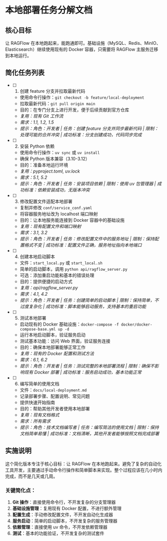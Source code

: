 # 本地部署任务分解文档

## 核心目标
让 RAGFlow 在本地跑起来，能跑通即可。基础设施（MySQL、Redis、MinIO、Elasticsearch）继续使用现有的 Docker 容器，只需要将 RAGFlow 主服务迁移到本地运行。

## 简化任务列表

- [ ] 1. 创建 feature 分支并拉取最新代码
  - 使用命令行操作：`git checkout -b feature/local-deployment`
  - 拉取最新代码：`git pull origin main`
  - 目的：在专门分支上进行开发，便于后续贡献到官方仓库
  - _复用：现有 Git 工作流_
  - _需求：1.1, 1.2, 1.5_
  - _提示：角色：开发者 | 任务：创建 feature 分支并同步最新代码 | 限制：处理可能的合并冲突 | 成功标准：分支创建成功，代码同步完成_

- [ ] 2. 安装 Python 依赖
  - 使用命令行操作：`uv sync` 或 `uv install`
  - 确保 Python 版本兼容（3.10-3.12）
  - 目的：准备本地运行环境
  - _复用：pyproject.toml, uv.lock_
  - _需求：5.1, 5.2_
  - _提示：角色：开发者 | 任务：安装项目依赖 | 限制：使用 uv 包管理器 | 成功标准：依赖安装成功，无版本冲突_

- [ ] 3. 修改配置文件适配本地部署
  - 复制并修改 `conf/service_conf.yaml`
  - 将容器服务地址改为 localhost 端口映射
  - 目的：让本地服务能连接到 Docker 容器中的基础设施
  - _复用：现有配置文件和端口映射_
  - _需求：3.1, 3.2_
  - _提示：角色：开发者 | 任务：修改配置文件中的服务地址 | 限制：保持配置格式不变 | 成功标准：配置文件正确，服务地址指向本地端口_

- [ ] 4. 创建本地启动脚本
  - 文件：`start_local.py` 或 `start_local.sh`
  - 简单的启动脚本，调用 `python api/ragflow_server.py`
  - 可选：添加重启功能和基本的错误处理
  - 目的：提供便捷的启动方式
  - _复用：api/ragflow_server.py_
  - _需求：4.1, 4.2_
  - _提示：角色：开发者 | 任务：创建简单的启动脚本 | 限制：保持简单，不过度复杂化 | 成功标准：脚本能够启动服务，支持基本的重启功能_

- [ ] 5. 测试本地部署
  - 启动现有的 Docker 基础设施：`docker-compose -f docker/docker-compose-base.yml up -d`
  - 运行本地启动脚本，验证服务启动
  - 测试基本功能：访问 Web 界面，验证服务连接
  - 目的：确保本地部署能够正常工作
  - _复用：现有的 Docker 配置和测试方法_
  - _需求：6.1, 6.2_
  - _提示：角色：开发者 | 任务：测试完整的本地部署流程 | 限制：确保不影响现有 Docker 部署 | 成功标准：服务启动成功，基本功能正常_

- [ ] 6. 编写简单的使用文档
  - 文件：`docs/local-deployment.md`
  - 记录部署步骤、配置说明、常见问题
  - 提供快速开始指南
  - 目的：帮助其他开发者使用本地部署
  - _复用：现有文档格式_
  - _需求：所有需求_
  - _提示：角色：技术文档编写者 | 任务：编写简洁的使用文档 | 限制：保持文档简单易懂 | 成功标准：文档清晰，其他开发者能够按照文档完成部署_

## 实施说明

这个简化版本专注于核心目标：让 RAGFlow 在本地跑起来。避免了复杂的自动化工具开发，主要通过手动命令行操作和简单脚本来实现。整个过程应该在几小时内完成，而不是几天或几周。

### 关键简化点：
1. **Git 操作**：直接使用命令行，不开发复杂的分支管理器
2. **基础设施管理**：复用现有 Docker 配置，不进行额外管理
3. **配置生成**：手动修改配置文件，不开发自动化生成器
4. **服务启动**：简单的启动脚本，不开发复杂的服务管理器
5. **依赖管理**：直接使用 uv 命令，不开发依赖管理器
6. **测试**：基本的功能验证，不开发复杂的测试套件
